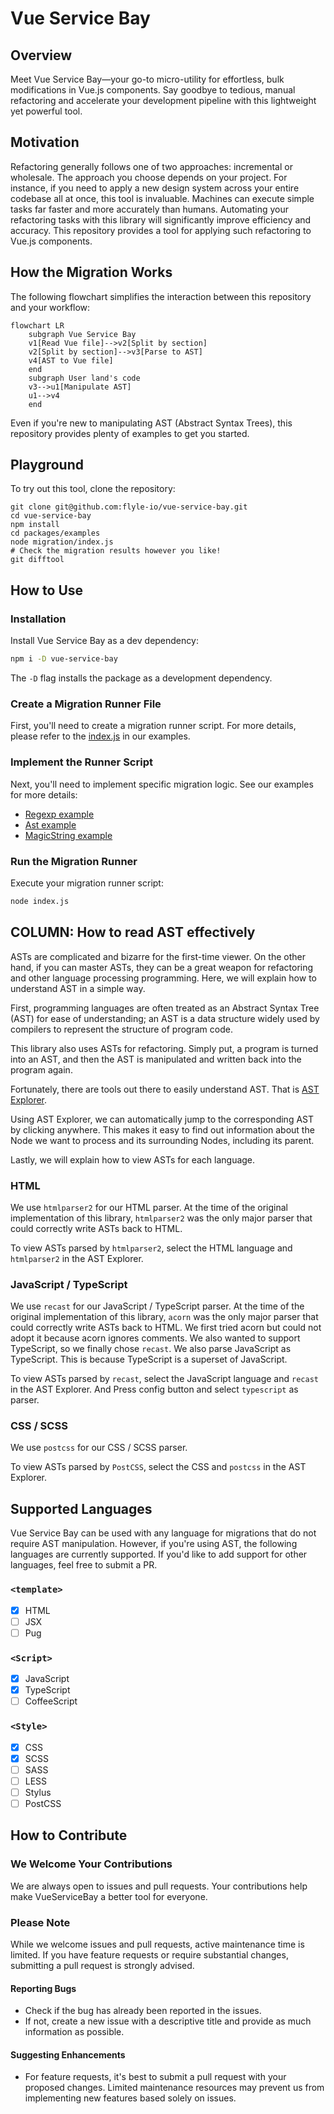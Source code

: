 # Vue Service Bay

## Overview

Meet Vue Service Bay—your go-to micro-utility for effortless, bulk modifications in Vue.js components. Say goodbye to tedious, manual refactoring and accelerate your development pipeline with this lightweight yet powerful tool.

## Motivation

Refactoring generally follows one of two approaches: incremental or wholesale. The approach you choose depends on your project. For instance, if you need to apply a new design system across your entire codebase all at once, this tool is invaluable. Machines can execute simple tasks far faster and more accurately than humans. Automating your refactoring tasks with this library will significantly improve efficiency and accuracy. This repository provides a tool for applying such refactoring to Vue.js components.

## How the Migration Works

The following flowchart simplifies the interaction between this repository and your workflow:

```mermaid
flowchart LR
    subgraph Vue Service Bay
    v1[Read Vue file]-->v2[Split by section]
    v2[Split by section]-->v3[Parse to AST]
    v4[AST to Vue file]
    end
    subgraph User land's code
    v3-->u1[Manipulate AST]
    u1-->v4
    end
```

Even if you're new to manipulating AST (Abstract Syntax Trees), this repository provides plenty of examples to get you started.

## Playground

To try out this tool, clone the repository:

```shell
git clone git@github.com:flyle-io/vue-service-bay.git
cd vue-service-bay
npm install
cd packages/examples
node migration/index.js
# Check the migration results however you like!
git difftool
```

## How to Use

### Installation

Install Vue Service Bay as a dev dependency:

```sh
npm i -D vue-service-bay
```

The `-D` flag installs the package as a development dependency.

### Create a Migration Runner File

First, you'll need to create a migration runner script. For more details, please refer to the [index.js](./packages/examples/migration/index.js) in our examples.

### Implement the Runner Script

Next, you'll need to implement specific migration logic. See our examples for more details:

- [Regexp example](./packages/examples/migration/001_RegexpExamples.js)
- [Ast example](./packages/examples/migration/002_AstManipulateExamples.js)
- [MagicString example](./packages/examples/migration/003_MagicStringExamples.js)

### Run the Migration Runner

Execute your migration runner script:

```sh
node index.js
```

## COLUMN: How to read AST effectively

ASTs are complicated and bizarre for the first-time viewer. On the other hand, if you can master ASTs, they can be a great weapon for refactoring and other language processing programming. Here, we will explain how to understand AST in a simple way.

First, programming languages are often treated as an Abstract Syntax Tree (AST) for ease of understanding; an AST is a data structure widely used by compilers to represent the structure of program code.

This library also uses ASTs for refactoring. Simply put, a program is turned into an AST, and then the AST is manipulated and written back into the program again.

Fortunately, there are tools out there to easily understand AST.
That is [AST Explorer](https://astexplorer.net/).

Using AST Explorer, we can automatically jump to the corresponding AST by clicking anywhere. This makes it easy to find out information about the Node we want to process and its surrounding Nodes, including its parent.

Lastly, we will explain how to view ASTs for each language.

### HTML

We use `htmlparser2` for our HTML parser. At the time of the original implementation of this library, `htmlparser2` was the only major parser that could correctly write ASTs back to HTML.

To view ASTs parsed by `htmlparser2`, select the HTML language and `htmlparser2` in the AST Explorer.

### JavaScript / TypeScript

We use `recast` for our JavaScript / TypeScript parser. At the time of the original implementation of this library, `acorn` was the only major parser that could correctly write ASTs back to HTML.
We first tried acorn but could not adopt it because acorn ignores comments. We also wanted to support TypeScript, so we finally chose `recast`.
We also parse JavaScript as TypeScript. This is because TypeScript is a superset of JavaScript.

To view ASTs parsed by `recast`, select the JavaScript language and `recast` in the AST Explorer. And Press config button and select `typescript` as parser.

### CSS / SCSS

We use `postcss` for our CSS / SCSS parser.

To view ASTs parsed by `PostCSS`, select the CSS and `postcss` in the AST Explorer.

## Supported Languages

Vue Service Bay can be used with any language for migrations that do not require AST manipulation. However, if you're using AST, the following languages are currently supported. If you'd like to add support for other languages, feel free to submit a PR.

### `<template>`

- [x] HTML
- [ ] JSX
- [ ] Pug

### `<Script>`

- [x] JavaScript
- [x] TypeScript
- [ ] CoffeeScript

### `<Style>`

- [x] CSS
- [x] SCSS
- [ ] SASS
- [ ] LESS
- [ ] Stylus
- [ ] PostCSS

## How to Contribute

### We Welcome Your Contributions

We are always open to issues and pull requests. Your contributions help make VueServiceBay a better tool for everyone.

### Please Note

While we welcome issues and pull requests, active maintenance time is limited. If you have feature requests or require substantial changes, submitting a pull request is strongly advised.

#### Reporting Bugs

- Check if the bug has already been reported in the issues.
- If not, create a new issue with a descriptive title and provide as much information as possible.

#### Suggesting Enhancements

- For feature requests, it's best to submit a pull request with your proposed changes. Limited maintenance resources may prevent us from implementing new features based solely on issues.
